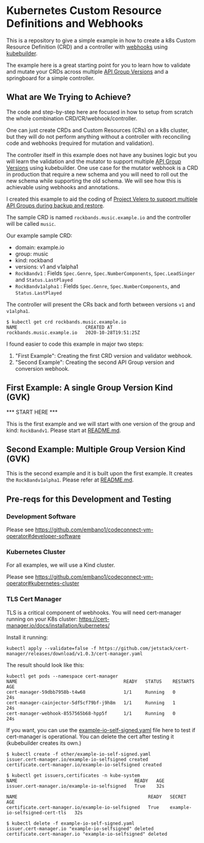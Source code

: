 # Kubernetes Custom Resource Definitions and Webhooks

This is a repository to give a simple example in how to create a k8s Custom Resource Definition (CRD) and a controller with [webhooks](https://kubernetes.io/docs/reference/access-authn-authz/extensible-admission-controllers/) using [kubebuilder](https://go.kubebuilder.io/). 

The example here is a great starting point for you to learn how to validate and mutate your CRDs across multiple [API Group Versions](https://kubernetes.io/docs/concepts/overview/kubernetes-api/#api-groups-and-versioning) and a springboard for a simple controller.


## What are We Trying to Achieve?

The code and step-by-step here are focused in how to setup from scratch the whole combination CRD/CR/webhook/controller.

One can just create CRDs and Custom Resources (CRs) on a k8s cluster, but they will do not perform anything without a controller with reconciling code and webhooks (required for mutation and validation).

The controller itself in this example does not have any busines logic but you will learn the validation and the mutator to support multiple [API Group Versions](https://kubernetes.io/docs/concepts/overview/kubernetes-api/#api-groups-and-versioning) using kubebuilder. One use case for the mutator webhook is a CRD in production that require a new schema and you will need to roll out the new schema while supporting the old schema. We will see how this is achievable using webhooks and annotations.


I created this example to aid the coding of [Project Velero to support multiple API Groups during backup and restore](https://github.com/vmware-tanzu/velero/issues/2551).

The sample CRD is named `rockbands.music.example.io` and the controller will be called `music`.

Our example sample CRD:
- domain: example.io
- group: music
- kind: rockband
- versions: v1 and v1alpha1
- `RockBandv1` : Fields `Spec.Genre`, `Spec.NumberComponents`, `Spec.LeadSinger` and `Status.LastPlayed`
- `RockBandv1alpha1` : Fields `Spec.Genre`, `Spec.NumberComponents`, and `Status.LastPlayed`

The controller will present the CRs back and forth between versions `v1` and `v1alpha1`.

```
$ kubectl get crd rockbands.music.example.io
NAME                         CREATED AT
rockbands.music.example.io   2020-10-28T19:51:25Z
```

I found easier to code this example in major two steps: 
1. "First Example": Creating the first CRD version and validator webhook. 
2. "Second Example": Creating the second API Group version and conversion webhook. 


## First Example: A single Group Version Kind (GVK)

*** START HERE ***

This is the first example and we will start with one version of the group and kind: `RockBandv1`.
Please start at [README.md](/single-gvk/README.md).

## Second Example: Multiple Group Version Kind (GVK)

This is the second example and it is built upon the first example. It creates the `RockBandv1alpha1`.
Please refer at [README.md](/multiple-gvk/README.md).


## Pre-reqs for this Development and Testing

### Development Software

Please see https://github.com/embano1/codeconnect-vm-operator#developer-software 

### Kubernetes Cluster

For all examples, we will use a Kind cluster.

Please see https://github.com/embano1/codeconnect-vm-operator#kubernetes-cluster

### TLS Cert Manager

TLS is a critical component of webhooks. You will need cert-manager running on your K8s cluster: 
https://cert-manager.io/docs/installation/kubernetes/

Install it running:
```
kubectl apply --validate=false -f https://github.com/jetstack/cert-manager/releases/download/v1.0.3/cert-manager.yaml
```

The result should look like this:

```
kubectl get pods --namespace cert-manager
NAME                                       READY   STATUS    RESTARTS   AGE
cert-manager-59dbb7958b-t4w68              1/1     Running   0          24s
cert-manager-cainjector-5df5cf79bf-j9h8m   1/1     Running   1          24s
cert-manager-webhook-8557565b68-hpp5f      1/1     Running   0          24s
```

If you want, you can use the [example-io-self-signed.yaml](/other/example-io-self-signed.yaml) file here to test if cert-manager is operational. You can delete the cert after testing it (kubebuilder creates its own.)

```
$ kubectl create -f other/example-io-self-signed.yaml 
issuer.cert-manager.io/example-io-selfsigned created
certificate.cert-manager.io/example-io-selfsigned created

$ kubectl get issuers,certificates -n kube-system
NAME                                           READY   AGE
issuer.cert-manager.io/example-io-selfsigned   True    32s

NAME                                                READY   SECRET                           AGE
certificate.cert-manager.io/example-io-selfsigned   True    example-io-selfsigned-cert-tls   32s

$ kubectl delete -f example-io-self-signed.yaml
issuer.cert-manager.io "example-io-selfsigned" deleted
certificate.cert-manager.io "example-io-selfsigned" deleted
```